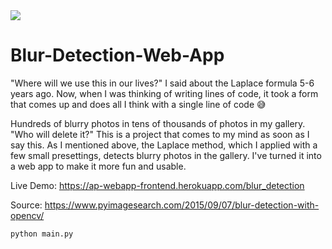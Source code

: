 <img src="https://github.com/Furkan-Gulsen/Blur-Detection-Web-App/blob/master/BlurDetection.gif" />

# Blur-Detection-Web-App
"Where will we use this in our lives?" I said about the Laplace formula 5-6 years ago. Now, when I was thinking of writing lines of code, it took a form that comes up and does all I think with a single line of code 😅

Hundreds of blurry photos in tens of thousands of photos in my gallery. "Who will delete it?" This is a project that comes to my mind as soon as I say this. As I mentioned above, the Laplace method, which I applied with a few small presettings, detects blurry photos in the gallery. I've turned it into a web app to make it more fun and usable.

Live Demo: https://ap-webapp-frontend.herokuapp.com/blur_detection

Source: https://www.pyimagesearch.com/2015/09/07/blur-detection-with-opencv/

```
python main.py
```
